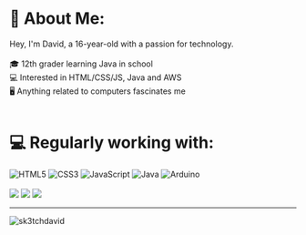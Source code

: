 # 💫 About Me:
Hey, I'm David, a 16-year-old with a passion for technology.<br><br>🎓 12th grader learning Java in school<br>💻 Interested in HTML/CSS/JS, Java and AWS<br>🖥️ Anything related to computers fascinates me
<br />
<br />
# 💻 Regularly working with:
![HTML5](https://img.shields.io/badge/html5-%23E34F26.svg?style=for-the-badge&logo=html5&logoColor=white) ![CSS3](https://img.shields.io/badge/css3-%231572B6.svg?style=for-the-badge&logo=css3&logoColor=white) ![JavaScript](https://img.shields.io/badge/javascript-%23323330.svg?style=for-the-badge&logo=javascript&logoColor=%23F7DF1E) ![Java](https://img.shields.io/badge/java-%23ED8B00.svg?style=for-the-badge&logo=java&logoColor=white) <!-- ![AWS](https://img.shields.io/badge/AWS-%23FF9900.svg?style=for-the-badge&logo=amazon-aws&logoColor=white) --> ![Arduino](https://img.shields.io/badge/-Arduino-00979D?style=for-the-badge&logo=Arduino&logoColor=white) <!-- ![Raspberry Pi](https://img.shields.io/badge/-RaspberryPi-C51A4A?style=for-the-badge&logo=Raspberry-Pi) -->
<br /><br />
![](http://github-profile-summary-cards.vercel.app/api/cards/most-commit-language?username=sk3tchdavid&theme=github_dark)
![](http://github-profile-summary-cards.vercel.app/api/cards/productive-time?username=sk3tchdavid&theme=github_dark&utcOffset=2) 
![](http://github-profile-summary-cards.vercel.app/api/cards/profile-details?username=sk3tchdavid&theme=github_dark) 

---
<p align="left"> <img src="https://komarev.com/ghpvc/?username=sk3tchdavid&label=Profile%20views&color=800080&style=flat" alt="sk3tchdavid" /> </p>
